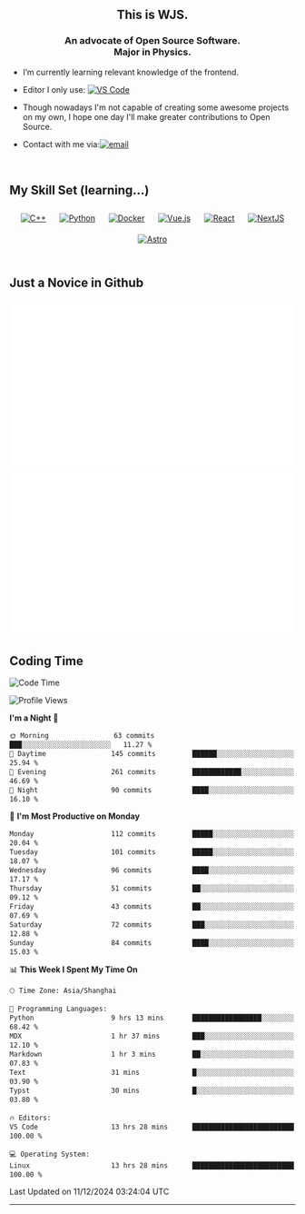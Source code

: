 ## <div align="center">This is WJS.</div>  
  

### <div align="center">An advocate of Open Source Software.<br>Major in Physics.</div>  
  

- I’m currently learning relevant knowledge of the frontend.  
  

- Editor I only use: [![VS Code](https://img.shields.io/badge/-VS%20Code-007ACC?style=plastic&logo=visual-studio-code)](https://code.visualstudio.com/)  
  

- Though nowadays I'm not capable of creating some awesome projects on my own, I hope one day I'll make greater contributions to Open Source.  
  

- Contact with me via:[![email](https://img.shields.io/badge/My-e--mail-red)](mailto:wjs@wjsphy.top)  
  

<br/>  


## My Skill Set (learning...)
<div align="center">  
<a href="https://www.cplusplus.com/" target="_blank"><img style="margin: 10px" src="https://profilinator.rishav.dev/skills-assets/cplusplus-original.svg" alt="C++" height="50" /></a>  
<a href="https://www.python.org/" target="_blank"><img style="margin: 10px" src="https://profilinator.rishav.dev/skills-assets/python-original.svg" alt="Python" height="50" /></a>  
<a href="https://www.docker.com/" target="_blank"><img style="margin: 10px" src="https://profilinator.rishav.dev/skills-assets/docker-original-wordmark.svg" alt="Docker" height="50" /></a>  
<a href="https://vuejs.org/" target="_blank"><img style="margin: 10px" src="https://profilinator.rishav.dev/skills-assets/vuejs-original-wordmark.svg" alt="Vue.js" height="50" /></a>  
<a href="https://reactjs.org/" target="_blank"><img style="margin: 10px" src="https://profilinator.rishav.dev/skills-assets/react-original-wordmark.svg" alt="React" height="50" /></a>  
<a href="https://nextjs.org/" target="_blank"><img style="margin: 10px" src="https://profilinator.rishav.dev/skills-assets/nextjs.png" alt="NextJS" height="50" /></a>  
<a href="https://www.astro.build/" target="_blank"><img style="margin: 10px" src="https://profilinator.rishav.dev/skills-assets/astro.svg" alt="Astro" height="50" /></a>   
</div>

<br/>  


## Just a Novice in Github  
![](https://raw.githubusercontent.com/wjsoj/github-stats-transparent/output/generated/overview.svg)
![](https://raw.githubusercontent.com/wjsoj/github-stats-transparent/output/generated/languages.svg)

## Coding Time

<!--START_SECTION:waka-->
![Code Time](http://img.shields.io/badge/Code%20Time-916%20hrs%2013%20mins-blue)

![Profile Views](http://img.shields.io/badge/Profile%20Views-0-blue)

**I'm a Night 🦉** 

```text
🌞 Morning                63 commits          ███░░░░░░░░░░░░░░░░░░░░░░   11.27 % 
🌆 Daytime                145 commits         ██████░░░░░░░░░░░░░░░░░░░   25.94 % 
🌃 Evening                261 commits         ████████████░░░░░░░░░░░░░   46.69 % 
🌙 Night                  90 commits          ████░░░░░░░░░░░░░░░░░░░░░   16.10 % 
```
📅 **I'm Most Productive on Monday** 

```text
Monday                   112 commits         █████░░░░░░░░░░░░░░░░░░░░   20.04 % 
Tuesday                  101 commits         █████░░░░░░░░░░░░░░░░░░░░   18.07 % 
Wednesday                96 commits          ████░░░░░░░░░░░░░░░░░░░░░   17.17 % 
Thursday                 51 commits          ██░░░░░░░░░░░░░░░░░░░░░░░   09.12 % 
Friday                   43 commits          ██░░░░░░░░░░░░░░░░░░░░░░░   07.69 % 
Saturday                 72 commits          ███░░░░░░░░░░░░░░░░░░░░░░   12.88 % 
Sunday                   84 commits          ████░░░░░░░░░░░░░░░░░░░░░   15.03 % 
```


📊 **This Week I Spent My Time On** 

```text
🕑︎ Time Zone: Asia/Shanghai

💬 Programming Languages: 
Python                   9 hrs 13 mins       █████████████████░░░░░░░░   68.42 % 
MDX                      1 hr 37 mins        ███░░░░░░░░░░░░░░░░░░░░░░   12.10 % 
Markdown                 1 hr 3 mins         ██░░░░░░░░░░░░░░░░░░░░░░░   07.83 % 
Text                     31 mins             █░░░░░░░░░░░░░░░░░░░░░░░░   03.90 % 
Typst                    30 mins             █░░░░░░░░░░░░░░░░░░░░░░░░   03.80 % 

🔥 Editors: 
VS Code                  13 hrs 28 mins      █████████████████████████   100.00 % 

💻 Operating System: 
Linux                    13 hrs 28 mins      █████████████████████████   100.00 % 
```


 Last Updated on 11/12/2024 03:24:04 UTC
<!--END_SECTION:waka-->

----

<!--
**wjsoj/wjsoj** is a ✨ _special_ ✨ repository because its `README.md` (this file) appears on your GitHub profile.

Here are some ideas to get you started:

- 🔭 I’m currently working on ...
- 🌱 I’m currently learning ...
- 👯 I’m looking to collaborate on ...
- 🤔 I’m looking for help with ...
- 💬 Ask me about ...
- 📫 How to reach me: ...
- 😄 Pronouns: ...
- ⚡ Fun fact: ...
-->
